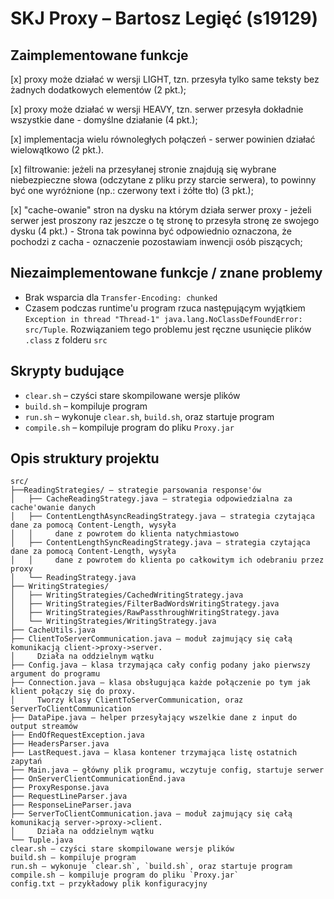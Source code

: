 # SKJ Proxy – Bartosz Legięć (s19129)

## Zaimplementowane funkcje
[x] proxy może działać w wersji LIGHT, tzn. przesyła tylko same teksty bez żadnych dodatkowych elementów (2 pkt.);

[x] proxy może działać w wersji HEAVY, tzn. serwer przesyła dokładnie wszystkie dane - domyślne działanie  (4 pkt.);

[x] implementacja wielu równoległych połączeń - serwer powinien działać wielowątkowo (2 pkt.).

[x] filtrowanie: jeżeli na przesyłanej stronie znajdują się wybrane niebezpieczne słowa (odczytane z pliku przy starcie serwera), to powinny być one wyróżnione (np.: czerwony text i żółte tło)  (3 pkt.);

[x] "cache-owanie" stron na dysku na którym działa serwer proxy - jeżeli serwer jest proszony raz jeszcze o tę stronę to przesyła stronę ze swojego dysku (4 pkt.) - Strona tak powinna być odpowiednio oznaczona, że pochodzi z cacha - oznaczenie pozostawiam inwencji osób piszących;

## Niezaimplementowane funkcje / znane problemy
* Brak wsparcia dla `Transfer-Encoding: chunked`
* Czasem podczas runtime'u program rzuca następującym wyjątkiem `Exception in thread "Thread-1" java.lang.NoClassDefFoundError: src/Tuple`. Rozwiązaniem tego problemu jest ręczne usunięcie plików `.class` z folderu `src`

## Skrypty budujące
* `clear.sh` – czyści stare skompilowane wersje plików
* `build.sh` – kompiluje program
* `run.sh` – wykonuje `clear.sh`, `build.sh`, oraz startuje program
* `compile.sh` – kompiluje program do pliku `Proxy.jar`

## Opis struktury projektu
```
src/
├──ReadingStrategies/ – strategie parsowania response'ów
│   ├── CacheReadingStrategy.java – strategia odpowiedzialna za cache'owanie danych
│   ├── ContentLengthAsyncReadingStrategy.java – strategia czytająca dane za pomocą Content-Length, wysyła
│   │     dane z powrotem do klienta natychmiastowo
│   ├── ContentLengthSyncReadingStrategy.java – strategia czytająca dane za pomocą Content-Length, wysyła
│   │     dane z powrotem do klienta po całkowitym ich odebraniu przez proxy
│   └── ReadingStrategy.java
├── WritingStrategies/
│   ├── WritingStrategies/CachedWritingStrategy.java
│   ├── WritingStrategies/FilterBadWordsWritingStrategy.java
│   ├── WritingStrategies/RawPassthroughWritingStrategy.java
│   └── WritingStrategies/WritingStrategy.java
├── CacheUtils.java
├── ClientToServerCommunication.java – moduł zajmujący się całą komunikacją client->proxy->server.
│     Działa na oddzielnym wątku
├── Config.java – klasa trzymająca cały config podany jako pierwszy argument do programu
├── Connection.java – klasa obsługująca każde połączenie po tym jak klient połączy się do proxy.
│     Tworzy klasy ClientToServerCommunication, oraz ServerToClientCommunication
├── DataPipe.java – helper przesyłający wszelkie dane z input do output streamów
├── EndOfRequestException.java
├── HeadersParser.java
├── LastRequest.java – klasa kontener trzymająca listę ostatnich zapytań
├── Main.java – główny plik programu, wczytuje config, startuje serwer
├── OnServerClientCommunicationEnd.java
├── ProxyResponse.java
├── RequestLineParser.java
├── ResponseLineParser.java
├── ServerToClientCommunication.java – moduł zajmujący się całą komunikacją server->proxy->client.
│     Działa na oddzielnym wątku
└── Tuple.java
clear.sh – czyści stare skompilowane wersje plików
build.sh – kompiluje program
run.sh – wykonuje `clear.sh`, `build.sh`, oraz startuje program
compile.sh – kompiluje program do pliku `Proxy.jar`
config.txt – przykładowy plik konfiguracyjny
```
